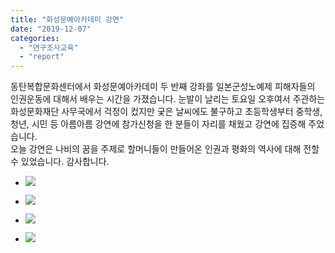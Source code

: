 ```yaml
---
title: "화성문예아카데미 강연"
date: "2019-12-07"
categories: 
  - "연구조사교육"
  - "report"
---
```


동탄복합문화센터에서 화성문예아카데미 두 반째 강좌를 일본군성노예제 피해자들의 인권운동에 대해서 배우는 시간을 가졌습니다. 눈발이 날리는 토요일 오후여서 주관하는 화성문화재단 사무국에서 걱정이 컸지만 궂은 날씨에도 불구하고 초등학생부터 중학생, 청년, 시민 등 아름아름 강연에 참가신청을 한 분들이 자리를 채웠고 강연에 집증해 주었습니다.  
오늘 강연은 나비의 꿈을 주제로 할머니들이 만들어온 인권과 평화의 역사에 대해 전할 수 있었습니다. 감사합니다.

- ![](https://womenandwar.net/kr/wp-content/uploads/2019/12/78293116_2837973382900323_3824374743058874368_o-1024x717.jpg)
    
- ![](https://womenandwar.net/kr/wp-content/uploads/2019/12/78405383_2837973242900337_6776981028947886080_o-1024x768.jpg)
    
- ![](https://womenandwar.net/kr/wp-content/uploads/2019/12/78842032_2837973472900314_7209796501252341760_o.jpg)
    
- ![](https://womenandwar.net/kr/wp-content/uploads/2019/12/79327006_2837974962900165_5164332538579124224_o-1024x576.jpg)
